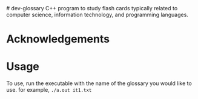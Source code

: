 <meta name="google-site-verification" content="BrL7rX2CNkDqQbMiiDh4AIpk07DdjYo5Yj1agUsZM9U" />
# dev-glossary
C++ program to study flash cards typically related to computer science, information technology, and programming languages.

# Acknowledgements

# Usage
To use, run the executable with the name of the glossary you would like to use. for example, `./a.out it1.txt`
